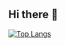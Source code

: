 ## Hi there 👋
[![Top Langs](https://github-readme-stats.vercel.app/api/top-langs/?username=YTakubo128
)](https://github.com/anuraghazra/github-readme-stats)

<!--
**YTakubo128/YTakubo128** is a ✨ _special_ ✨ repository because its `README.md` (this file) appears on your GitHub profile.

Here are some ideas to get you started:

- 🔭 I’m currently working on ...
- 🌱 I’m currently learning ...
- 👯 I’m looking to collaborate on ...
- 🤔 I’m looking for help with ...
- 💬 Ask me about ...
- 📫 How to reach me: ...
- 😄 Pronouns: ...
- ⚡ Fun fact: ...
-->
